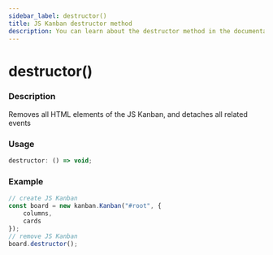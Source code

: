 ```yaml
---
sidebar_label: destructor()
title: JS Kanban destructor method
description: You can learn about the destructor method in the documentation of the JavaScript Kanban library. Browse developer guides and API reference, try out code examples and live demos.
---
```


# destructor()

### Description

Removes all HTML elements of the JS Kanban, and detaches all related events

### Usage

```js
destructor: () => void;
```

### Example

```jsx {7}
// create JS Kanban
const board = new kanban.Kanban("#root", {
	columns,
	cards
});
// remove JS Kanban
board.destructor();
```
